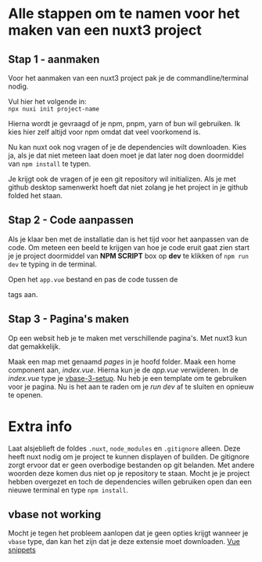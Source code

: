 # Alle stappen om te namen voor het maken van een nuxt3 project

## Stap 1 - aanmaken
Voor het aanmaken van een nuxt3 project pak je de commandline/terminal nodig.

Vul hier het volgende in:\
`npx nuxi init project-name`

Hierna wordt je gevraagd of je npm, pnpm, yarn of bun wil gebruiken. Ik kies hier zelf altijd voor npm omdat dat veel voorkomend is.

Nu kan nuxt ook nog vragen of je de dependencies wilt downloaden. Kies ja, als je dat niet meteen laat doen moet je dat later nog doen doormiddel van `npm install` te typen.

Je krijgt ook de vragen of je een git repository wil initializen. Als je met github desktop samenwerkt hoeft dat niet zolang je het project in je github folded het staan.

## Stap 2 - Code aanpassen
Als je klaar ben met de installatie dan is het tijd voor het aanpassen van de code. Om meteen een beeld te krijgen van hoe je code eruit gaat zien start je je project doormiddel van **NPM SCRIPT** box op **dev** te klikken of `npm run dev` te typing in de terminal.

Open het `app.vue` bestand en pas de code tussen de <div> </div> tags aan.

## Stap 3 - Pagina's maken
Op een websit heb je te maken met verschillende pagina's. Met nuxt3 kun dat gemakkelijk.

Maak een map met genaamd *pages* in je hoofd folder. Maak een home component aan, *index.vue*. Hierna kun je de *app.vue* verwijderen.
In de *index.vue* type je [vbase-3-setup](##-vbase-not-working). Nu heb je een template om te gebruiken voor je pagina.
Nu is het aan te raden om je *run dev* af te sluiten en opnieuw te openen. 

# Extra info
Laat alsjeblieft de foldes `.nuxt`, `node_modules` en `.gitignore` alleen. Deze heeft nuxt nodig om je project te kunnen displayen of builden. De gitignore zorgt ervoor dat er geen overbodige bestanden op git belanden. Met andere woorden deze komen dus niet op je repository te staan. Mocht je je project hebben overgezet en toch de dependencies willen gebruiken open dan een nieuwe terminal en type `npm install`.

## vbase not working
Mocht je tegen het probleem aanlopen dat je geen opties krijgt wanneer je `vbase` type, dan kan het zijn dat je deze extensie moet downloaden. 
[Vue snippets](https://marketplace.visualstudio.com/items?itemName=sdras.vue-vscode-snippets)